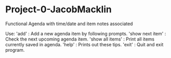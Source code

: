 # Project-0-JacobMacklin
Functional Agenda with time/date and item notes associated

Use:
'add' : Add a new agenda item by following prompts.
'show next item' : Check the next upcoming agenda item.
'show all items' : Print all items currently saved in agenda.
'help' : Prints out these tips.
'exit' : Quit and exit program.